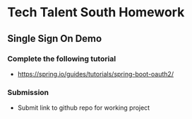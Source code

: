 # Tech Talent South Homework

## Single Sign On Demo
### Complete the following tutorial
* https://spring.io/guides/tutorials/spring-boot-oauth2/
### Submission
* Submit link to github repo for working project